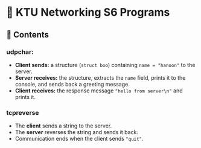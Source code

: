 # 🔌 KTU Networking S6 Programs
## 📁 Contents
### udpchar:

- **Client sends:** a structure (`struct boo`) containing `name = "hanoon"` to the server.
- **Server receives:** the structure, extracts the `name` field, prints it to the console, and sends back a greeting message.
- **Client receives:** the response message `"hello from server\n"` and prints it.

### tcpreverse

- The **client** sends a string to the server.
- The **server** reverses the string and sends it back.
- Communication ends when the client sends `"quit"`.




